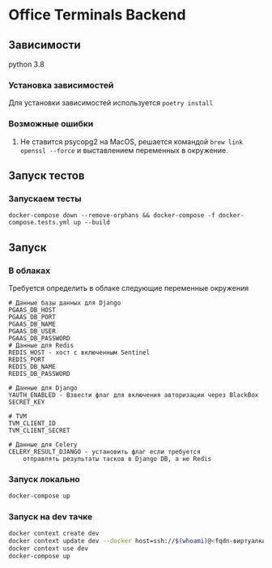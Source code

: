 # Office Terminals Backend

## Зависимости

python 3.8

### Установка зависимостей

Для установки зависимостей используется `poetry install`

### Возможные ошибки

1. Не ставится psycopg2 на MacOS, решается командой `brew link openssl --force` и выставлением переменных в окружение.

## Запуск тестов

### Запускаем тесты

`docker-compose down --remove-orphans && docker-compose -f docker-compose.tests.yml up --build`

## Запуск

### В облаках

Требуется определить в облаке следующие переменные окружения

```
# Данные базы данных для Django
PGAAS_DB_HOST
PGAAS_DB_PORT
PGAAS_DB_NAME
PGAAS_DB_USER
PGAAS_DB_PASSWORD
# Данные для Redis
REDIS_HOST - хост с включенным Sentinel
REDIS_PORT
REDIS_DB_NAME
REDIS_DB_PASSWORD

# Данные для Django
YAUTH_ENABLED - Взвести флаг для включения авторизации через BlackBox
SECRET_KEY

# TVM
TVM_CLIENT_ID
TVM_CLIENT_SECRET

# Данные для Celery
CELERY_RESULT_DJANGO - установить флаг если требуется
    отправлять результаты тасков в Django DB, а не Redis
```

### Запуск локально

```bash
docker-compose up
```

### Запуск на dev тачке

```bash
docker context create dev
docker context update dev --docker host=ssh://$(whoami)@<fqdn-виртуалки>
docker context use dev
docker-compose up
```

